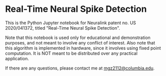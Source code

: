 # Real-Time Neural Spike Detection

This is the Python Jupyter notebook for Neuralink patent no. US 2020/041372, titled "Real-Time Neural Spike Detection". 

Note that this notebook is used only for educational and demonstration purposes, and not meant to involve any conflict of interest. Also note that this algorithm is implemented in hardware, since it involves using fixed point computation. It is NOT meant to be distributed over any practical application. 

If there are any questions, please contact me at mgz2112@columbia.edu. 
